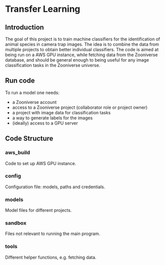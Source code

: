 # Transfer Learning

## Introduction

The goal of this project is to train machine classifiers for the identification of animal species in camera trap images. The idea is to combine the data from multiple projects to obtain better individual classifiers. The code is aimed at being run on a AWS GPU instance, while fetching data from the Zooniverse database, and should be general enough to being useful for any image classification tasks in the Zooniverse universe.

## Run code

To run a model one needs:
* a Zooniverse account
* access to a Zooniverse project (collaborator role or project owner)
* a project with image data for classification tasks
* a way to generate labels for the images
* (ideally) access to a GPU server

## Code Structure

### aws_build
Code to set up AWS GPU instance. 

### config
Configuration file: models, paths and credentials.

### models
Model files for different projects.

### sandbox
Files not relevant to running the main program.

### tools
Different helper functions, e.g. fetching data.
